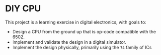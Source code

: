 # DIY CPU

This project is a learning exercise in digital electronics, with goals to:

* Design a CPU from the ground up that is op-code compatible with the 6502.
* Implement and validate the design in a digital simulator.
* Implement the design physically, primarily using the `74` family of ICs


